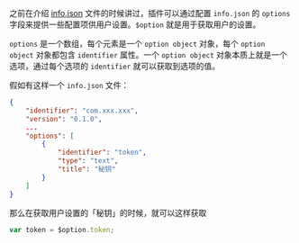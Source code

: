 之前在介绍 [info.json](plugin/quickstart/info.md) 文件的时候讲过，插件可以通过配置 `info.json` 的 `options` 字段来提供一些配置项供用户设置。`$option` 就是用于获取用户的设置。

`options` 是一个数组，每个元素是一个 `option object` 对象，每个 `option object` 对象都包含 `identifier` 属性。一个 `option object` 对象本质上就是一个选项，通过每个选项的 `identifier` 就可以获取到选项的值。

假如有这样一个 `info.json` 文件：

```json
{
    "identifier": "com.xxx.xxx",
    "version": "0.1.0",
    ...
    "options": [
        {
            "identifier": "token",
            "type": "text",
            "title": "秘钥"
        }
    ]
}

```

那么在获取用户设置的「秘钥」的时候，就可以这样获取

```js
var token = $option.token;
```